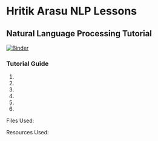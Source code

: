 # Hritik Arasu NLP Lessons
## Natural Language Processing Tutorial

[![Binder](https://mybinder.org/badge_logo.svg)](https://mybinder.org/v2/gh/ahritik/PyTorchNLPLessons/HEAD)

### Tutorial Guide

1.
2.
3.
4.
5.
6.

Files Used:


Resources Used:

